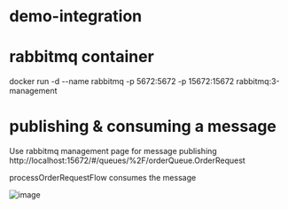 # demo-integration

# rabbitmq container 

docker run -d --name rabbitmq -p 5672:5672 -p 15672:15672 rabbitmq:3-management

# publishing & consuming a message 

Use rabbitmq management page for message publishing
http://localhost:15672/#/queues/%2F/orderQueue.OrderRequest

processOrderRequestFlow consumes the message

![image](https://github.com/user-attachments/assets/088cbea6-9a6a-4930-94c7-e7a7b172733c)

